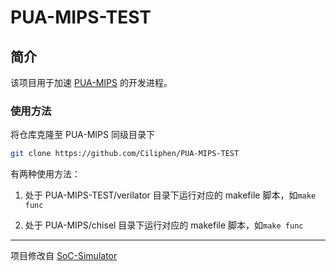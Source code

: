 # PUA-MIPS-TEST

## 简介

该项目用于加速 [PUA-MIPS](https://github.com/Clo91eaf/PUA-MIPS) 的开发进程。

### 使用方法

将仓库克隆至 PUA-MIPS 同级目录下

```bash
git clone https://github.com/Ciliphen/PUA-MIPS-TEST
```

有两种使用方法：

1. 处于 PUA-MIPS-TEST/verilator 目录下运行对应的 makefile 脚本，如`make func`

2. 处于 PUA-MIPS/chisel 目录下运行对应的 makefile 脚本，如`make func`

---

项目修改自 [SoC-Simulator](https://github.com/cyyself/soc-simulator)
